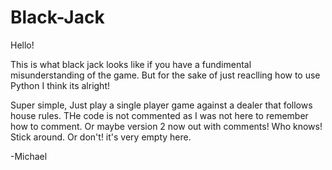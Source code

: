 # Black-Jack

Hello! 

This is what black jack looks like if you have a fundimental misunderstanding of the game. But for the sake of just reaclling how to use Python I think its alright!

Super simple, Just play a single player game against a dealer that follows house rules. THe code is not commented as I was not here to remember how to comment.
Or maybe version 2 now out with comments! Who knows! Stick around. Or don't! it's very empty here.

  -Michael
